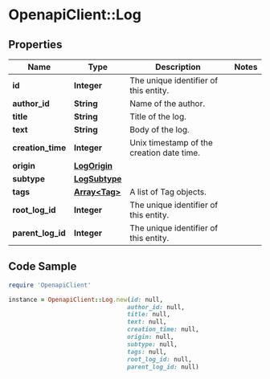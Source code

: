 # OpenapiClient::Log

## Properties

Name | Type | Description | Notes
------------ | ------------- | ------------- | -------------
**id** | **Integer** | The unique identifier of this entity. | 
**author_id** | **String** | Name of the author. | 
**title** | **String** | Title of the log. | 
**text** | **String** | Body of the log. | 
**creation_time** | **Integer** | Unix timestamp of the creation date time. | 
**origin** | [**LogOrigin**](LogOrigin.md) |  | 
**subtype** | [**LogSubtype**](LogSubtype.md) |  | 
**tags** | [**Array&lt;Tag&gt;**](Tag.md) | A list of Tag objects. | 
**root_log_id** | **Integer** | The unique identifier of this entity. | 
**parent_log_id** | **Integer** | The unique identifier of this entity. | 

## Code Sample

```ruby
require 'OpenapiClient'

instance = OpenapiClient::Log.new(id: null,
                                 author_id: null,
                                 title: null,
                                 text: null,
                                 creation_time: null,
                                 origin: null,
                                 subtype: null,
                                 tags: null,
                                 root_log_id: null,
                                 parent_log_id: null)
```


